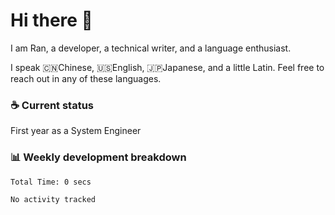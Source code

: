 # Hi there 👋

I am Ran, a developer, a technical writer, and a language enthusiast.

I speak 🇨🇳Chinese, 🇺🇸English, 🇯🇵Japanese, and a little Latin. Feel free to reach out in any of these languages.

<!-- [LinkedIn]() | [Twitter]() | [📧]() -->

### ☕ Current status

First year as a System Engineer

### 📊 Weekly development breakdown

<!--START_SECTION:waka-->

```txt
Total Time: 0 secs

No activity tracked
```

<!--END_SECTION:waka-->
